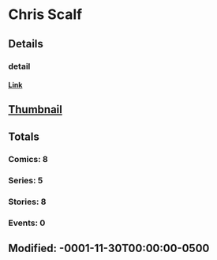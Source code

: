 # Chris  Scalf 
## Details
### detail
#### [Link](http://marvel.com/comics/creators/12612/chris_scalf?utm_campaign=apiRef&utm_source=225578a89fc76f3d20fbffda5d17a88d)
## [Thumbnail](http://i.annihil.us/u/prod/marvel/i/mg/b/40/image_not_available.jpg)
## Totals
### Comics: 8
### Series: 5
### Stories: 8
### Events: 0
## Modified: -0001-11-30T00:00:00-0500